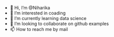 - 👋 Hi, I’m @Niharika
- 👀 I’m interested in coading
- 🌱 I’m currently learning data science
- 💞️ I’m looking to collaborate on github examples
- 📫 How to reach me by mail

<!---
Niharikarpuram/Niharikarpuram is a ✨ special ✨ repository because its `README.md` (this file) appears on your GitHub profile.
You can click the Preview link to take a look at your changes.
--->
